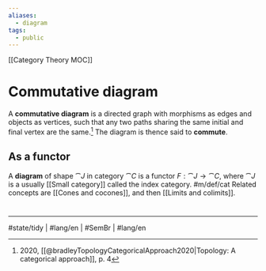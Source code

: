 ```yaml
---
aliases:
  - diagram
tags:
  - public
---
```

[[Category Theory MOC]]
# Commutative diagram

A **commutative diagram** is a directed graph with morphisms as edges and objects as vertices, such that any two paths sharing the same initial and final vertex are the same.[^br]
The diagram is thence said to **commute**.

[^br]: 2020, [[@bradleyTopologyCategoricalApproach2020|Topology: A categorical approach]], p. 4

## As a functor

A **diagram** of shape $\cat J$ in category $\cat C$ is a functor $F : \cat J \to \cat C$,
where $\cat J$ is a usually [[Small category]] called the index category. #m/def/cat
Related concepts are [[Cones and cocones]], and then [[Limits and colimits]].


[^br]: 2020 [[@bradleyTopologyCategoricalApproach2020|Topology: A categorical approach]], §4.1, pp. 75–76

#
---
#state/tidy | #lang/en | #SemBr | #lang/en
